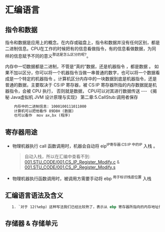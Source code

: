 # 汇编语言
## 指令和数据
指令和数据是应用上的概念。在内存或磁盘上，指令和数据并没有任何区别，都是二进制信息。CPU在工作的时候把有的信息看做指令，有的信息看做数据，为同样的信息赋予不同的意义<sup>那这是怎么区分的呢?</sup>。

内存中一切数据都是二进制，不管是“真的”数据，还是机器指令 ，都是数据 。 如果不加以区分，你可以将一个机器指令当做一串普通的数字，也可以将一个数据看成是一个特定的机器指令 。计算机区分内存中的一块数据到底是机器指令，还是普通的数据，主要取决于 CS:IP 寄存器，被 CS:IP 寄存器所指的内存数据就是机器指令，会被 CPU 执行， 否则就是数据， CPU可以对其进行数据传送 --- 《揭秘 Java虚拟机 JVM 设计原理与实现》 第二章:5.CallStub:调用者保存

```txt
    内存中的二进制信息: 1000100111011000
    计算机可以把他看作 89D8H (数据)
    也可以看作  mov ax,bx (程序)
```

## 寄存器用途
- 物理机器执行 call 函数调用时，机器会自动将 eip<sup>IP寄存器:CS:IP 中的IP</sup> 入栈 。
  > 自动入栈，所以在汇编中查看不到: [001.STU_CODE/001.CS_IP_Register_Modify.c](./001.STU_CODE/001.CS_IP_Register_Modify.c) & [001.STU_CODE/001.CS_IP_Register_Modify.s](./001.STU_CODE/001.CS_IP_Register_Modify.s)
- 物理机器执行函数调用时，被调用方需要手动将 ebp <sup>用于标识栈底位置</sup> 入栈

## 汇编语言语法及含义
```asm
   1. `对于 12(%ebp）这种写法我们已经比较熟了，表示从 ebp 寄存器所指向的内存地址往高地址方向偏移 12 字节` 
```


## 存储器 & 存储单元


